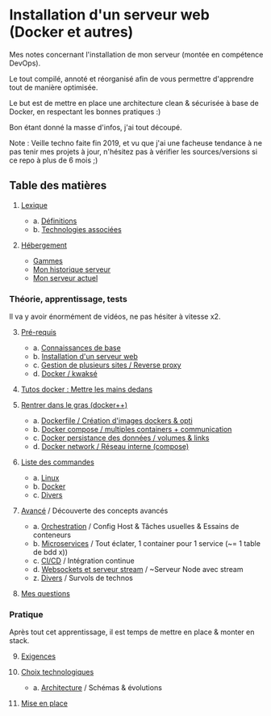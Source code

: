 # Installation d'un serveur web (Docker et autres)

Mes notes concernant l'installation de mon serveur (montée en compétence DevOps).

Le tout compilé, annoté et réorganisé afin de vous permettre d'apprendre tout de manière optimisée.

Le but est de mettre en place une architecture clean & sécurisée à base de Docker, en respectant les bonnes pratiques :)

Bon étant donné la masse d'infos, j'ai tout découpé.

Note : Veille techno faite fin 2019, et vu que j'ai une facheuse tendance à ne pas tenir mes projets à jour, n'hésitez pas à vérifier les sources/versions si ce repo à plus de 6 mois ;)


## Table des matières

1. [Lexique](/docs/01-Lexique.md)
	- a. [Définitions](/docs/01-Lexique.md#définitions)
	- b. [Technologies associées](/docs/01-Lexique.md#associations)
	
2. [Hébergement](/docs/02-Hebergement.md)
	- [Gammes](/docs/02-Hebergement.md#gammes)
	- [Mon historique serveur](/docs/02-Hebergement.md#mon-historique-serveur)
	- [Mon serveur actuel](/docs/02-Hebergement.md#mon-serveur-actuel)


### Théorie, apprentissage, tests

Il va y avoir énormément de vidéos, ne pas hésiter à vitesse x2.

3. [Pré-requis](/docs/03-Prerequis.md)
	- a. [Connaissances de base](/docs/03-Prerequis.md#connaissances-de-base)
	- b. [Installation d'un serveur web](/docs/03-Prerequis.md#installation-dun-serveur-web)
	- c. [Gestion de plusieurs sites / Reverse proxy](/docs/03-Prerequis.md#gestion-de-plusieurs-sites)
	- d. [Docker / kwaksé](/docs/03-Prerequis.md#docker--kwaksé)
	
4. [Tutos docker : Mettre les mains dedans](/docs/04-Tutoriel-Docker.md)

5. [Rentrer dans le gras (docker++)](/docs/05-Docker.md)
	- a. [Dockerfile / Création d'images dockers & opti](/docs/05a-Dockerfile.md)
	- b. [Docker compose / multiples containers + communication](/docs/05b-Docker-compose.md)
	- c. [Docker persistance des données / volumes & links](/docs/05c-Volume-et-persistance.md)
	- d. [Docker network / Réseau interne (compose)](/docs/05d-Network.md)

6. [Liste des commandes](/docs/06-Commandes.md)
	- a. [Linux](/docs/06-Commandes.md#linux)
	- b. [Docker](/docs/06-Commandes.md#docker)
	- c. [Divers](/docs/06-Commandes.md#divers)
	
7. [Avancé](/docs/07-Avance.md) / Découverte des concepts avancés
	- a. [Orchestration](/docs/07-Avance.md#orchestration) / Config Host & Tâches usuelles & Essains de conteneurs
	- b. [Microservices](/docs/07-Avance.md#microservices-plus-tard) / Tout éclater, 1 container pour 1 service (~= 1 table de bdd x))
	- c. [CI/CD](/docs/07-Avance.md#ci-cd) / Intégration continue
	- d. [Websockets et serveur stream](/docs/07-Avance.md#websockets-et-serveur-stream) / ~Serveur Node avec stream
	- z. [Divers](/docs/07-Avance.md#divers) / Survols de technos

8. [Mes questions](/docs/08-Questions.md)


### Pratique

Après tout cet apprentissage, il est temps de mettre en place & monter en stack.

9. [Exigences](/docs/09-Exigences.md)

10. [Choix technologiques](/docs/10-Choix-technologiques.md)
	- a. [Architecture](/docs/10a-Architecture.md) / Schémas & évolutions

11. [Mise en place](/docs/11-Mise-en-place.md)

